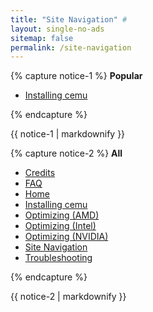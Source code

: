```yaml
---
title: "Site Navigation" #
layout: single-no-ads
sitemap: false
permalink: /site-navigation
---
```


{% capture notice-1 %}
**Popular**

+ [Installing cemu](installing-cemu)

{% endcapture %}
<div class="notice--info">{{ notice-1 | markdownify }}</div>

{% capture notice-2 %}
**All**

+ [Credits](credits)
+ [FAQ](faq)
+ [Home](/)
+ [Installing cemu](installing-cemu)
+ [Optimizing (AMD)](optimizing-amd)
+ [Optimizing (Intel)](optimizing-igpu)
+ [Optimizing (NVIDIA)](optimizing-nvidia)
+ [Site Navigation](site-navigation)
+ [Troubleshooting](troubleshooting)

{% endcapture %}
<div class="notice">{{ notice-2 | markdownify }}</div>
